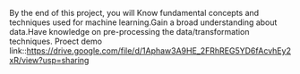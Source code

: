 By the end of this project, you will Know fundamental concepts and techniques used for machine learning.Gain a broad understanding about data.Have knowledge on pre-processing the data/transformation techniques.
Proect demo link::https://drive.google.com/file/d/1Aphaw3A9HE_2FRhREG5YD6fAcvhEy2xR/view?usp=sharing
